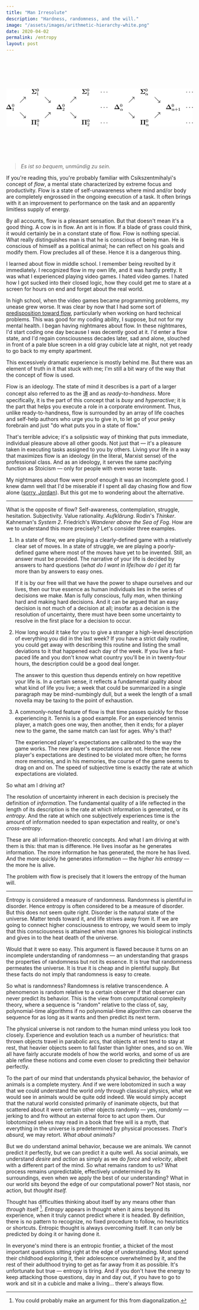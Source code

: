 ```yaml
---
title: "Man Irresolute"
description: "Hardness, randomness, and the will."
image: "/assets/images/arithmetic-hierarchy-white.png"
date: 2020-04-02
permalink: /entropy
layout: post
---
```


<br />
<br />
<br />
<br />

![](/assets/images/arithmetic-hierarchy.png)

<br />
<br />
<br />
<br />

> _Es ist so bequem, unmündig zu sein._

If you're reading this, you're probably familiar with Csikszentmihalyi's concept of _flow_, a mental state characterized by extreme focus and productivity. Flow is a state of self-unawareness where mind and/or body are completely engrossed in the ongoing execution of a task. It often brings with it an improvement to performance on the task and an apparently limitless supply of energy.

By all accounts, flow is a pleasant sensation. But that doesn't mean it's a good thing. A cow is in flow. An ant is in flow. If a blade of grass could think, it would certainly be in a constant state of flow. Flow is nothing special. What really distinguishes man is that he is conscious of being man. He is conscious of himself as a political animal; he can reflect on his goals and modify them. Flow precludes all of these. Hence it is a dangerous thing.

I learned about flow in middle school. I remember being revolted by it immediately. I recognized flow in my own life, and it was hardly pretty. It was what I experienced playing video games. I hated video games. I hated how I got sucked into their closed logic, how they could get me to stare at a screen for hours on end and forget about the real world.

In high school, when the video games became programming problems, my unease grew worse. It was clear by now that I had some sort of [predisposition toward flow](/sensory-overload), particularly when working on hard technical problems. This was good for my coding ability, I suppose, but not for my mental health. I began having nightmares about flow. In these nightmares, I'd start coding one day because I was decently good at it. I'd enter a flow state, and I'd regain consciousness decades later, sad and alone, slouched in front of a pale blue screen in a old gray cubicle late at night, not yet ready to go back to my empty apartment.

This excessively dramatic experience is mostly behind me. But there was an element of truth in it that stuck with me; I'm still a bit wary of the way that the concept of flow is used.

Flow is an ideology. The state of mind it describes is a part of a larger concept also referred to as the 道 and as _ready-to-handness_. More specifically, it is the part of this concept that is _busy_ and _hyperactive_; it is the part that helps you execute a role in a corporate environment. Thus, unlike ready-to-handness, flow is surrounded by an array of life coaches and self-help authors who urge you to give in, to let go of your pesky forebrain and just "do what puts you in a state of flow."

That's terrible advice; it's a solipsistic way of thinking that puts immediate, individual pleasure above all other goods. Not just that — it's a pleasure taken in executing tasks assigned to you by others. Living your life in a way that maximizes flow is an ideology (in the literal, Marxist sense) of the professional class. And as an ideology, it serves the same pacifying function as Stoicism — only for people with even worse taste.

My nightmares about flow were proof enough it was an incomplete good. I knew damn well that I'd be miserable if I spent all day chasing flow and flow alone ([sorry, Jordan](https://twitter.com/jfalexanders/status/1209316368388149249)). But this got me to wondering about the alternative.

---

What is the opposite of flow? Self-awareness, contemplation, struggle, hesitation. Subjectivity. Value rationality. _Aufklärung_. Rodin's _Thinker_. Kahneman's _System 2_. Friedrich's _Wanderer above the Sea of Fog_. How are we to understand this more precisely? Let's consider three examples.

1. In a state of flow, we are playing a clearly-defined game with a relatively clear set of moves. In a state of struggle, we are playing a poorly-defined game where most of the moves have yet to be invented. Still, an answer must be provided. The narrative of your life is decided by answers to hard questions (_what do I want in life_/_how do I get it_) far more than by answers to easy ones.

   If it is by our free will that we have the power to shape ourselves and our lives, then our true essence as human individuals lies in the series of decisions we make. Man is fully conscious, fully _man_, when thinking hard and making hard decisions. And it can be argued that an easy decision is not much of a decision at all; insofar as a decision is the resolution of uncertainty, there must have been some uncertainty to resolve in the first place for a decision to occur.

2. How long would it take for you to give a stranger a high-level description of everything you did in the last week? If you have a strict daily routine, you could get away with describing this routine and listing the small deviations to it that happened each day of the week. If you live a fast-paced life and you don't know what country you'll be in in twenty-four hours, the description could be a good deal longer.

   The answer to this question thus depends entirely on how repetitive your life is. In a certain sense, it reflects a fundamental quality about what kind of life you live; a week that could be summarized in a single paragraph may be mind-numbingly dull, but a week the length of a small novella may be taxing to the point of exhaustion.

3. A commonly-noted feature of flow is that time passes quickly for those experiencing it. Tennis is a good example. For an experienced tennis player, a match goes one way, then another, then it ends; for a player new to the game, the same match can last for ages. Why's that?

   The experienced player's expectations are calibrated to the way the game works. The new player's expectations are not. Hence the new player's expectations are destined to be violated more often; he forms more memories, and in his memories, the course of the game seems to drag on and on. The speed of subjective time is exactly the rate at which expectations are violated.

So what am I driving at?

The resolution of uncertainty inherent in each decision is precisely the definition of _information_. The fundamental quality of a life reflected in the length of its description is the rate at which information is generated, or its _entropy_. And the rate at which one subjectively experiences time is the amount of information needed to span expectation and reality, or one's _cross-entropy_.

These are all information-theoretic concepts. And what I am driving at with them is this: that man is difference. He lives insofar as he generates information. The more information he has generated, the more he has lived. And the more quickly he generates information — the _higher his entropy_ — the more he is alive.

The problem with flow is precisely that it lowers the entropy of the human will.

---

Entropy is considered a measure of randomness. Randomness is plentiful in disorder. Hence entropy is often considered to be a measure of disorder. But this does not seem quite right. Disorder is the natural state of the universe. Matter tends toward it, and life strives away from it. If we are going to connect higher consciousness to entropy, we would seem to imply that this consciousness is attained when man ignores his biological instincts and gives in to the heat death of the universe.

Would that it were so easy. This argument is flawed because it turns on an incomplete understanding of randomness — an understanding that grasps the properties of randomness but not its essence. It is true that randomness permeates the universe. It is true it is cheap and in plentiful supply. But these facts do not imply that randomness is easy to create.

So what is randomness? Randomness is relative transcendence. A phenomenon is random relative to a certain observer if that observer can never predict its behavior. This is the view from computational complexity theory, where a sequence is "random" relative to the class of, say, polynomial-time algorithms if no polynomial-time algorithm can observe the sequence for as long as it wants and then predict its next term.

The physical universe is not random to the human mind unless you look too closely. Experience and evolution teach us a number of heuristics: that thrown objects travel in parabolic arcs, that objects at rest tend to stay at rest, that heavier objects seem to fall faster than lighter ones, and so on. We all have fairly accurate models of how the world works, and some of us are able refine these notions and come even closer to predicting their behavior perfectly.

To the part of our mind that understands physical behavior, the behavior of animals is a complete mystery. And if we were lobotomized in such a way that we could understand the world _only_ through classical physics, what we would see in animals would be quite odd indeed. We would simply accept that the natural world consisted primarily of inanimate objects, but that scattered about it were certain other objects randomly — yes, _randomly_ — jerking to and fro without an external force to act upon them. Our lobotomized selves may read in a book that free will is a myth, that everything in the universe is predetermined by physical processes. _That's absurd,_ we may retort. _What about animals?_

But we do understand animal behavior, because we are animals. We cannot predict it perfectly, but we can predict it a quite well. As social animals, we understand _desire_ and _action_ as simply as we do _force_ and _velocity_, albeit with a different part of the mind. So what remains random to us? What process remains unpredictable, effectively undetermined by its surroundings, even when we apply the best of our understanding? What in our world sits beyond the edge of our computational power? Not stasis, nor action, but _thought itself._

Thought has difficulties thinking about itself by any means other than _through_ itself [^1]. _Entropy_ appears in thought when it aims beyond its experience, when it truly cannot predict where it is headed. By definition, there is no pattern to recognize, no fixed procedure to follow, no heuristics or shortcuts. Entropic thought is always overcoming itself. It can only be predicted by doing it or having done it.

In everyone's mind there is an entropic frontier, a thicket of the most important questions sitting right at the edge of understanding. Most spend their childhood exploring it, their adolescence overwhelmed by it, and the rest of their adulthood trying to get as far away from it as possible. It's unfortunate but true — entropy is tiring. And if you don't have the energy to keep attacking those questions, day in and day out, if you have to go to work and sit in a cubicle and make a living... there's always flow.

[^1]: You could probably make an argument for this from diagonalization.
